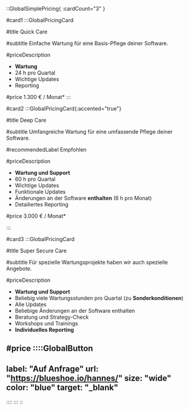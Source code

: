 ::GlobalSimplePricing{ :cardCount="3" }

#card1
:::GlobalPricingCard

#title
Quick Care

#subtitle
Einfache Wartung für eine Basis-Pflege deiner Software.

#priceDescription
- **Wartung**
- 24 h pro Quartal
- Wichtige Updates
- Reporting

#price
1.300 € / Monat*
:::

#card2
:::GlobalPricingCard{:accented="true"}

#title
Deep Care

#subtitle
Umfangreiche Wartung für eine umfassende Pflege deiner Software.

#recommendedLabel
Empfohlen

#priceDescription
- **Wartung und Support**
- 60 h pro Quartal
- Wichtige Updates
- Funktionale Updates
- Änderungen an der Software **enthalten** (6 h pro Monat)
- Detailiertes Reporting

#price
3.000 € / Monat*

:::

#card3
:::GlobalPricingCard

#title
Super Secure Care

#subtitle
Für spezielle Wartungsprojekte haben wir auch spezielle Angebote.

#priceDescription
- **Wartung und Support**
- Beliebig viele Wartungsstunden pro Quartal (zu **Sonderkonditionen**)
- Alle Updates
- Beliebige Änderungen an der Software enthalten
- Beratung und Strategy-Check
- Workshops und Trainings
- **Individuelles Reporting**

#price
::::GlobalButton
---
label: "Auf Anfrage" 
url: "https://blueshoe.io/hannes/" 
size: "wide" 
color: "blue"
target: "_blank"
---
::::
:::
::